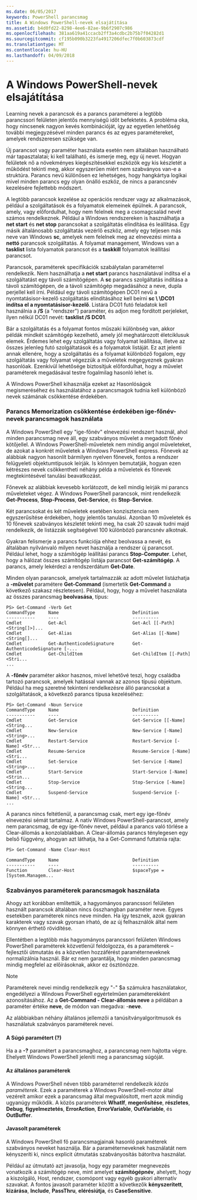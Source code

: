 ```yaml
---
ms.date: 06/05/2017
keywords: PowerShell parancsmag
title: A Windows PowerShell-nevek elsajátítása
ms.assetid: b4d0fd22-8298-4ee6-82ae-9b6f2907c986
ms.openlocfilehash: 381aa619a41ccacb2ff3a4cdbc2b75b7f04282d1
ms.sourcegitcommit: cf195b090b3223fa4917206dfec7f0b603873cdf
ms.translationtype: MT
ms.contentlocale: hu-HU
ms.lasthandoff: 04/09/2018
---
```

# <a name="learning-windows-powershell-names"></a>A Windows PowerShell-nevek elsajátítása
Learning nevek a parancsok és a parancs paraméterei a legtöbb parancssori felületen jelentős mennyiségű időt befektetés. A probléma oka, hogy nincsenek nagyon kevés kombinációját, így az egyetlen lehetőség további megjegyzésével minden parancs és az egyes paramétereket, amelyek rendszeresen szüksége van.

Új parancsot vagy paraméter használata esetén nem általában használható már tapasztalatai; ki kell található, és ismerje meg, egy új nevet. Hogyan felületek nő a növekményes kiegészítésekkel eszközök egy kis készletét a működést tekinti meg, akkor egyszerűen miért nem szabványos van-e a struktúra. Parancs nevű különösen ez lehetséges, hogy hangkártya logikai mivel minden parancs egy olyan önálló eszköz, de nincs a parancsnév kezelésére fejlettebb módszert.

A legtöbb parancsok kezelése az operációs rendszer vagy az alkalmazások, például a szolgáltatások és a folyamatok elemeinek épülnek. A parancsok, amely, vagy előfordulhat, hogy nem felelnek meg a csomagcsalád nevét számos rendelkeznek. Például a Windows rendszereken is használhatja a **net start** és **net stop** parancsokat a szolgáltatás elindítása és leállítása. Egy másik általánosabb szolgáltatás vezérlő eszköz, amely egy teljesen más neve van Windows **sc**, amelyek nem felelnek meg az elnevezési minta a **nettó** parancsok szolgáltatás. A folyamat management, Windows van a **tasklist** lista folyamatok parancsot és a **taskkill** folyamatok leállítási parancsot.

Parancsok, paraméterek specifikációk szabálytalan paraméterrel rendelkezik. Nem használhatja a **net start** parancs használatával indítsa el a szolgáltatást egy távoli számítógépen. A **sc** parancs szolgáltatás indítása a távoli számítógépen, de a távoli számítógép megadásához a neve, dupla perjellel kell írni. Például egy távoli számítógépen DC01 nevű a nyomtatásisor-kezelő szolgáltatás elindításához kell beírni **sc \\ \\DC01 indítsa el a nyomtatásisor-kezelő**. Listára DC01 futó feladatok kell használnia a **/S** (a "rendszer") paraméter, és adjon meg fordított perjeleket, ilyen nélkül DC01 nevét: **tasklist /S DC01**.

Bár a szolgáltatás és a folyamat fontos műszaki különbség van, akkor példák mindkét számítógép kezelhető, amely jól meghatározott életciklusuk elemek. Érdemes lehet egy szolgáltatás vagy folyamat leállítása, illetve az összes jelenleg futó szolgáltatások és a folyamatok listáját. Ez azt jelenti annak ellenére, hogy a szolgáltatás és a folyamat különböző fogalom, egy szolgáltatás vagy folyamat végezzük a műveletek megegyeznek gyakran hasonlóak. Ezenkívül lehetősége biztosítjuk előfordulhat, hogy a művelet paraméterek megadásával testre fogalmilag hasonló lehet is.

A Windows PowerShell kihasználja ezeket az Hasonlóságok megismeréséhez és használatához a parancsmagok tudnia kell különböző nevek számának csökkentése érdekében.

### <a name="cmdlets-use-verb-noun-names-to-reduce-command-memorization"></a>Parancs Memorization csökkentése érdekében ige-főnév-nevek parancsmagok használata
A Windows PowerShell egy "ige-főnév" elnevezési rendszert használ, ahol minden parancsmag neve áll, egy szabványos művelet a megadott főnév kötőjellel. A Windows PowerShell-műveletek nem mindig angol műveleteket, de azokat a konkrét műveletek a Windows PowerShell express. Főnevek az alábbiak nagyon hasonlít bármilyen nyelven főnevek, fontos a rendszer felügyeleti objektumtípusok leírják. Is könnyen bemutatják, hogyan ezen kétrészes nevek csökkentheti néhány példa a műveletek és főnevek megtekintésével tanulási beavatkozást.

Főnevek az alábbiak kevesebb korlátozott, de kell mindig leírják mi parancs műveleteket végez. A Windows PowerShell parancsok, mint rendelkezik **Get-Process**, **Stop-Process**, **Get-Service**, és **Stop-Service**.

Két parancsokat és két műveletek esetében konzisztencia nem egyszerűsítése érdekében, hogy jelentős tanulási. Azonban 10 műveletek és 10 főnevek szabványos készletét tekinti meg, ha csak 20 szavak tudni majd rendelkezik, de listázzák segítségével 100 különböző parancsnév alkotnak.

Gyakran felismerje a parancs funkciója ehhez beolvassa a nevét, és általában nyilvánvaló milyen nevet használja a rendszer új parancsot. Például lehet, hogy a számítógép leállítási parancs **Stop-Computer**. Lehet, hogy a hálózat összes számítógép listája parancsot **Get-számítógép**. A parancs, amely lekérdezi a rendszerdátum **Get-Date**.

Minden olyan parancsok, amelyek tartalmazzák az adott művelet listázhatja a **-művelet** paramétere **Get-Command** (ismertetik **Get-Command** a következő szakasz részletesen). Például, hogy, hogy a művelet használata az összes parancsmag **beolvasása**, típus:

```
PS> Get-Command -Verb Get
CommandType     Name                            Definition
-----------     ----                            ----------
Cmdlet          Get-Acl                         Get-Acl [[-Path] <String[]>]...
Cmdlet          Get-Alias                       Get-Alias [[-Name] <String[]...
Cmdlet          Get-AuthenticodeSignature       Get-AuthenticodeSignature [-...
Cmdlet          Get-ChildItem                   Get-ChildItem [[-Path] <Stri...
...
```

A **-főnév** paraméter akkor hasznos, mivel lehetővé teszi, hogy családba tartozó parancsok, amelyek hatással vannak az azonos típusú objektum. Például ha meg szeretné tekinteni rendelkezésre álló parancsokat a szolgáltatások, a következő parancs típusa kezeléséhez:

```
PS> Get-Command -Noun Service
CommandType     Name                            Definition
-----------     ----                            ----------
Cmdlet          Get-Service                     Get-Service [[-Name] <String...
Cmdlet          New-Service                     New-Service [-Name] <String>...
Cmdlet          Restart-Service                 Restart-Service [-Name] <Str...
Cmdlet          Resume-Service                  Resume-Service [-Name] <Stri...
Cmdlet          Set-Service                     Set-Service [-Name] <String>...
Cmdlet          Start-Service                   Start-Service [-Name] <Strin...
Cmdlet          Stop-Service                    Stop-Service [-Name] <String...
Cmdlet          Suspend-Service                 Suspend-Service [-Name] <Str...
...
```

A parancs nincs feltétlenül, a parancsmag csak, mert egy ige-főnév elnevezési sémát tartalmaz. A natív Windows PowerShell-parancsot, amely nem parancsmag, de egy ige-főnév nevet, például a parancs való törlése a Clear-állomás a konzolablakban. A Clear-állomás parancs ténylegesen egy belső függvény, ahogyan azt láthatja, ha a Get-Command futtatnia rajta:

```
PS> Get-Command -Name Clear-Host

CommandType     Name                            Definition
-----------     ----                            ----------
Function        Clear-Host                      $spaceType = [System.Managem...
```

### <a name="cmdlets-use-standard-parameters"></a>Szabványos paraméterek parancsmagok használata
Ahogy azt korábban említettük, a hagyományos parancssori felületen használt parancsok általában nincs összhangban paraméter neve. Egyes esetekben paraméterek nincs neve minden. Ha így tesznek, azok gyakran karakterek vagy szavak gyorsan írható, de az új felhasználók által nem könnyen érthető rövidítése.

Ellentétben a legtöbb más hagyományos parancssori felületen Windows PowerShell paraméterek közvetlenül feldolgozza, és a paraméterek – fejlesztői útmutatás és a közvetlen hozzáférést paraméterneveknek normalizálnia használ. Bár ez nem garantálja, hogy minden parancsmag mindig megfelel az előírásoknak, akkor ez ösztönözze.

> [!NOTE]
> Paraméterek nevei mindig rendelkezik egy "-" $a számukra használatakor, engedélyezi a Windows PowerShell egyértelműen paraméterekként azonosításához. Az a **Get-Command - Clear-állomás neve** a példában a paraméter értéke **neve**, de módon van megadva: -**neve**.

Az alábbiakban néhány általános jellemzői a tanúsítványalgoritmusok és használatuk szabványos paraméterek nevei.

#### <a name="the-help-parameter-"></a>A Súgó paramétert (?)
Ha a a **-?** paramétert a parancsmaghoz, a parancsmag nem hajtotta végre. Ehelyett Windows PowerShell jeleníti meg a parancsmag súgóját.

#### <a name="common-parameters"></a>Az általános paraméterek
A Windows PowerShell néven több paraméterrel rendelkezik *közös paraméterek*. Ezek a paraméterek a Windows PowerShell-motor által vezérelt amikor ezek a parancsmag által megvalósított, mert azok mindig ugyanúgy működik. A közös paraméterek **WhatIf**, **megerősítése**, **részletes**, **Debug**, **figyelmeztetés**, **ErrorAction**, **ErrorVariable**, **OutVariable**, és **OutBuffer**.

#### <a name="suggested-parameters"></a>Javasolt paraméterek
A Windows PowerShell fő parancsmagjainak hasonló paraméterek szabványos neveket használja. Bár a paraméterneveknek használatát nem kényszeríti ki, nincs explicit útmutatás szabványosítás bátorítva használat.

Például az útmutató azt javasolja, hogy egy paraméter megnevezés vonatkozik a számítógép neve, mint amelyet **számítógépnév**, ahelyett, hogy a kiszolgáló, Host, rendszer, csomópont vagy egyéb gyakori alternatív szavakat. A fontos javasolt paraméter között a következők **kényszerített**, **kizárása**, **Include**, **PassThru**, **elérésiútja**, és **CaseSensitive**.